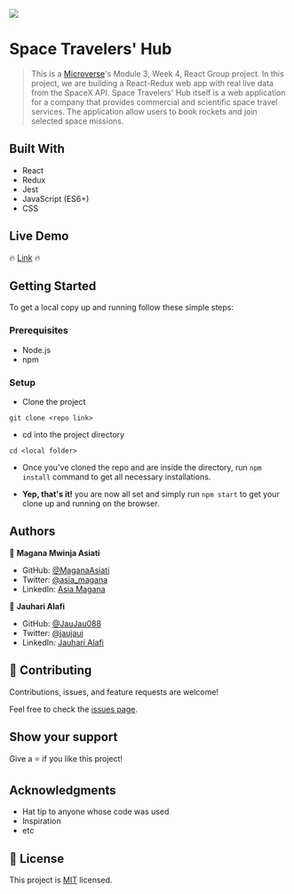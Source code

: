 ![](https://img.shields.io/badge/Microverse-blueviolet)

# Space Travelers' Hub

> This is a [Microverse](https://www.microverse.org/)'s Module 3, Week 4, React Group project. In this project, we are building a React-Redux web app with real live data from the SpaceX API. Space Travelers' Hub itself is a web application for a company that provides commercial and scientific space travel services. The application allow users to book rockets and join selected space missions.


## Built With

- React
- Redux
- Jest
- JavaScript (ES6+)
- CSS

## Live Demo

🔥 [Link](https://astonishing-bavarois-e474ab.netlify.app) 🔥

## Getting Started

To get a local copy up and running follow these simple steps:

### Prerequisites

- Node.js
- npm

### Setup

- Clone the project
```terminal
git clone <repo link>
```

- cd into the project directory
```terminal
cd <local folder>
```
- Once you've cloned the repo and are inside the directory, run `npm install` 
command to get all necessary installations.

- **Yep, that's it!** you are now all set and simply run `npm start` to get your clone up and running on the browser.

## Authors

👤 **Magana Mwinja Asiati**

- GitHub: [@MaganaAsiati ](https://github.com/MaganaAsiati)
- Twitter: [@asia_magana](https://twitter.com/asia_magana)
- LinkedIn: [Asia Magana](https://www.linkedin.com/in/asia-magana-60b451200/)

👤 **Jauhari Alafi**

- GitHub: [@JauJau088](https://github.com/JauJau088)
- Twitter: [@jaujauj](https://twitter.com/jaujauj)
- LinkedIn: [Jauhari Alafi](https://linkedin.com/in/jauhari-alafi/)

## 🤝 Contributing

Contributions, issues, and feature requests are welcome!

Feel free to check the [issues page](../../issues/).

## Show your support

Give a ⭐️ if you like this project!

## Acknowledgments

- Hat tip to anyone whose code was used
- Inspiration
- etc

## 📝 License

This project is [MIT](./MIT.md) licensed.
